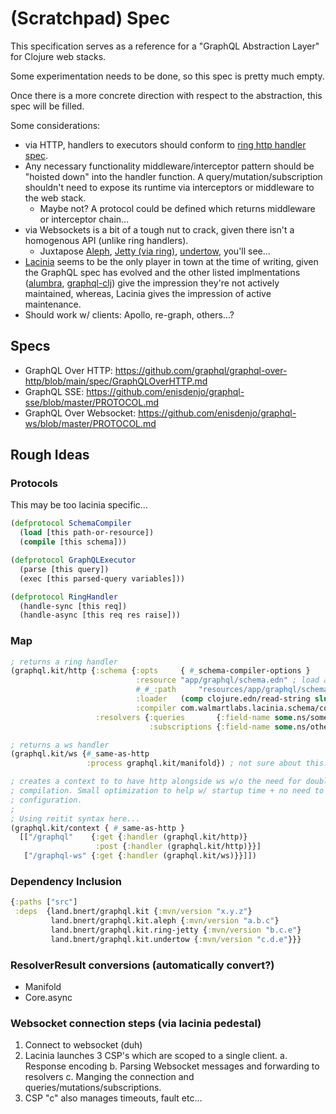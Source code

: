 # (Scratchpad) Spec

This specification serves as a reference for a "GraphQL Abstraction Layer"
for Clojure web stacks.


Some experimentation needs to be done, so this spec is pretty much empty.

Once there is a more concrete direction with respect to the abstraction, this
spec will be filled.

Some considerations:
- via HTTP, handlers to executors should conform to [ring http handler spec](https://github.com/ring-clojure/ring/blob/master/SPEC.md#1-synchronous-api).
- Any necessary functionality middleware/interceptor pattern should be "hoisted down" into the handler function. A query/mutation/subscription shouldn't need to expose its runtime via interceptors or middleware to the web stack.
  - Maybe not? A protocol could be defined which returns middleware or interceptor chain...
- via Websockets is a bit of a tough nut to crack, given there isn't a homogenous API (unlike ring handlers).
  - Juxtapose [Aleph](https://github.com/clj-commons/aleph/blob/master/examples/src/aleph/examples/websocket.clj), [Jetty (via ring)](https://github.com/ring-clojure/ring/blob/master/SPEC.md#32-websocket-listeners), [undertow](https://github.com/strojure/undertow/blob/default/doc/usage/handler_configuration.clj#L14), you'll see...
- [Lacinia](https://github.com/walmartlabs/lacinia) seems to be the only player in town at the time of writing, given the GraphQL spec has evolved and the other listed implmentations ([alumbra](https://github.com/alumbra/alumbra), [graphql-clj](https://github.com/tendant/graphql-clj)) give the impression they're not actively maintained, whereas, Lacinia gives the impression of active maintenance.
- Should work w/ clients: Apollo, re-graph, others...?

## Specs

- GraphQL Over HTTP: https://github.com/graphql/graphql-over-http/blob/main/spec/GraphQLOverHTTP.md
- GraphQL SSE: https://github.com/enisdenjo/graphql-sse/blob/master/PROTOCOL.md
- GraphQL Over Websocket: https://github.com/enisdenjo/graphql-ws/blob/master/PROTOCOL.md

## Rough Ideas

### Protocols
This may be too lacinia specific...
```clojure
(defprotocol SchemaCompiler
  (load [this path-or-resource])
  (compile [this schema]))

(defprotocol GraphQLExecutor
  (parse [this query])
  (exec [this parsed-query variables]))

(defprotocol RingHandler
  (handle-sync [this req])
  (handle-async [this req res raise]))
```

### Map
```clojure
; returns a ring handler
(graphql.kit/http {:schema {:opts     { #_schema-compiler-options }
                            :resource "app/graphql/schema.edn" ; load a resource
                            #_#_:path     "resources/app/graphql/schema.edn" ; loads a file
                            :loader   (comp clojure.edn/read-string slurp) #_aero.core/read-config
                            :compiler com.walmartlabs.lacinia.schema/compile}
                   :resolvers {:queries       {:field-name some.ns/some-fn}
                               :subscriptions {:field-name some.ns/other-fn}}})

; returns a ws handler
(graphql.kit/ws {#_same-as-http
                 :process graphql.kit/manifold}) ; not sure about this... but may be helpful to define "presets" w/ some hooks in order to upgrade to a websocket connection, create an execution/response pipeline for the underlying messaging mechanism.

; creates a context to to have http alongside ws w/o the need for double
; compilation. Small optimization to help w/ startup time + no need to duplicate
; configuration.
;
; Using reitit syntax here...
(graphql.kit/context { #_same-as-http }
  [["/graphql"    {:get {:handler (graphql.kit/http)}
                   :post {:handler (graphql.kit/http)}}]
   ["/graphql-ws" {:get {:handler (graphql.kit/ws)}}]])
```

### Dependency Inclusion

```clojure
{:paths ["src"]
 :deps  {land.bnert/graphql.kit {:mvn/version "x.y.z"}
         land.bnert/graphql.kit.aleph {:mvn/version "a.b.c"}
         land.bnert/graphql.kit.ring-jetty {:mvn/version "b.c.e"}
         land.bnert/graphql.kit.undertow {:mvn/version "c.d.e"}}}
```

### ResolverResult conversions (automatically convert?)
- Manifold
- Core.async


### Websocket connection steps (via lacinia pedestal)

1. Connect to websocket (duh)
2. Lacinia launches 3 CSP's which are scoped to a single client.
  a. Response encoding
  b. Parsing Websocket messages and forwarding to resolvers
  c. Manging the connection and queries/mutations/subscriptions.
3. CSP "c" also manages timeouts, fault etc...



